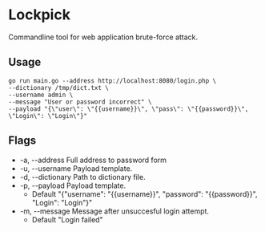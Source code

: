 # Lockpick

Commandline tool for web application brute-force attack. 

## Usage

    go run main.go --address http://localhost:8080/login.php \
    --dictionary /tmp/dict.txt \
    --username admin \
    --message "User or password incorrect" \
    --payload "{\"user\": \"{{username}}\", \"pass\": \"{{password}}\", \"Login\": \"Login\"}"

## Flags
*  -a, --address Full address to password form
*  -u, --username Payload template.
*  -d, --dictionary Path to dictionary file.
*  -p, --payload Payload template. 
    * Default "{\"username\": \"{{username}}\", \"password\": \"{{password}}\", \"Login\": \"Login\"}"
* -m, --message  Message after unsuccesful login attempt.
    * Default "Login failed"
    
    